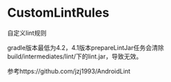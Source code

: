# CustomLintRules
自定义lint规则

gradle版本最低为4.2，4.1版本prepareLintJar任务会清除build/intermediates/lint/下的lint.jar，导致无效。

参考https://github.com/jzj1993/AndroidLint
